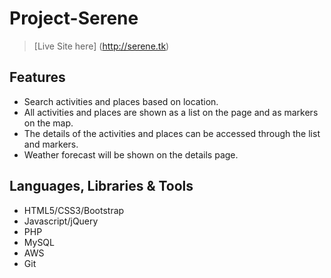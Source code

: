 # Project-Serene
> [Live Site here] (http://serene.tk)
## Features
* Search activities and places based on location.
* All activities and places are shown as a list on the page and as markers on the map.
* The details of the activities and places can be accessed through the list and markers.
* Weather forecast will be shown on the details page.

## Languages, Libraries & Tools
* HTML5/CSS3/Bootstrap
* Javascript/jQuery
* PHP
* MySQL
* AWS
* Git
